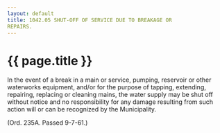 ```yaml
---
layout: default 
title: 1042.05 SHUT-OFF OF SERVICE DUE TO BREAKAGE OR
REPAIRS.
---
```


{{ page.title }}
================

In the event of a break in a main or service, pumping, reservoir or
other waterworks equipment, and/or for the purpose of tapping,
extending, repairing, replacing or cleaning mains, the water supply may
be shut off without notice and no responsibility for any damage
resulting from such action will or can be recognized by the
Municipality.

(Ord. 235A. Passed 9-7-61.)
